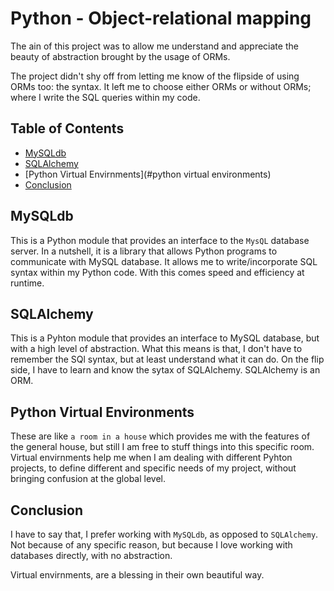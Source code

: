 # Python - Object-relational mapping
The ain of this project was to allow me understand and appreciate the beauty
of abstraction brought by the usage of ORMs.

The project didn't shy off from letting me know of the flipside of using ORMs
too: the syntax.
It left me to choose either ORMs or without ORMs; where I write the SQL queries
within my code.

## Table of Contents
- [MySQLdb](#mysqldb)
- [SQLAlchemy](#sqlalchemy)
- [Python Virtual Envirnments](#python virtual environments)
- [Conclusion](#conclusion)

## MySQLdb
This is a Python module that provides an interface to the `MysQL` database server.
In a nutshell, it is a library that allows Python programs to communicate with
MySQL database.
It allows me to write/incorporate SQL syntax within my Python code. With this
comes speed and efficiency at runtime.

## SQLAlchemy
This is a Pyhton module that provides an interface to MySQL database, but with a high level of abstraction.
What this means is that, I don't have to remember the SQl syntax, but at least
understand what it can do. On the flip side, I have to learn and know the sytax
of SQLAlchemy.
SQLAlchemy is an ORM.

## Python Virtual Environments
These are like `a room in a house` which provides me with the features of the
general house, but still I am free to stuff things into this specific room.
Virtual envirnments help me when I am dealing with different Pyhton projects, to
define different and specific needs of my project, without bringing confusion at
the global level.

## Conclusion
I have to say that, I prefer working with `MySQLdb`, as opposed to `SQLAlchemy`. Not
because of any specific reason, but because I love working with databases
directly, with no abstraction.

Virtual envirnments, are a blessing in their own  beautiful way.
